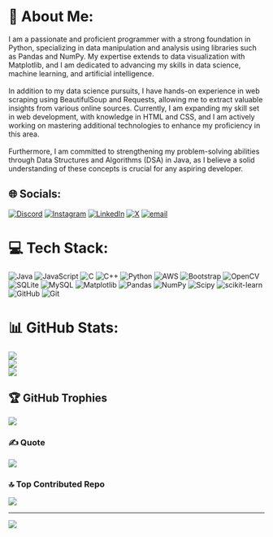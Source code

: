 # 💫 About Me:
I am a passionate and proficient programmer with a strong foundation in Python, specializing in data manipulation and analysis using libraries such as Pandas and NumPy. My expertise extends to data visualization with Matplotlib, and I am dedicated to advancing my skills in data science, machine learning, and artificial intelligence.<br><br>In addition to my data science pursuits, I have hands-on experience in web scraping using BeautifulSoup and Requests, allowing me to extract valuable insights from various online sources. Currently, I am expanding my skill set in web development, with knowledge in HTML and CSS, and I am actively working on mastering additional technologies to enhance my proficiency in this area.<br><br>Furthermore, I am committed to strengthening my problem-solving abilities through Data Structures and Algorithms (DSA) in Java, as I believe a solid understanding of these concepts is crucial for any aspiring developer.


## 🌐 Socials:
[![Discord](https://img.shields.io/badge/Discord-%237289DA.svg?logo=discord&logoColor=white)](https://discord.gg/https://discord.gg/VRuNt2AC)  [![Instagram](https://img.shields.io/badge/Instagram-%23E4405F.svg?logo=Instagram&logoColor=white)](https://instagram.com/01_vikash.k) [![LinkedIn](https://img.shields.io/badge/LinkedIn-%230077B5.svg?logo=linkedin&logoColor=white)](https://linkedin.com/in/vikashkr96) [![X](https://img.shields.io/badge/X-black.svg?logo=X&logoColor=white)](https://x.com/@vikash_kumar_96) [![email](https://img.shields.io/badge/Email-D14836?logo=gmail&logoColor=white)](mailto:vk4845646@gmail.com) 

# 💻 Tech Stack:
![Java](https://img.shields.io/badge/java-%23ED8B00.svg?style=for-the-badge&logo=openjdk&logoColor=white) ![JavaScript](https://img.shields.io/badge/javascript-%23323330.svg?style=for-the-badge&logo=javascript&logoColor=%23F7DF1E) ![C](https://img.shields.io/badge/c-%2300599C.svg?style=for-the-badge&logo=c&logoColor=white) ![C++](https://img.shields.io/badge/c++-%2300599C.svg?style=for-the-badge&logo=c%2B%2B&logoColor=white) ![Python](https://img.shields.io/badge/python-3670A0?style=for-the-badge&logo=python&logoColor=ffdd54) ![AWS](https://img.shields.io/badge/AWS-%23FF9900.svg?style=for-the-badge&logo=amazon-aws&logoColor=white) ![Bootstrap](https://img.shields.io/badge/bootstrap-%238511FA.svg?style=for-the-badge&logo=bootstrap&logoColor=white) ![OpenCV](https://img.shields.io/badge/opencv-%23white.svg?style=for-the-badge&logo=opencv&logoColor=white) ![SQLite](https://img.shields.io/badge/sqlite-%2307405e.svg?style=for-the-badge&logo=sqlite&logoColor=white) ![MySQL](https://img.shields.io/badge/mysql-4479A1.svg?style=for-the-badge&logo=mysql&logoColor=white) ![Matplotlib](https://img.shields.io/badge/Matplotlib-%23ffffff.svg?style=for-the-badge&logo=Matplotlib&logoColor=black) ![Pandas](https://img.shields.io/badge/pandas-%23150458.svg?style=for-the-badge&logo=pandas&logoColor=white) ![NumPy](https://img.shields.io/badge/numpy-%23013243.svg?style=for-the-badge&logo=numpy&logoColor=white) ![Scipy](https://img.shields.io/badge/SciPy-%230C55A5.svg?style=for-the-badge&logo=scipy&logoColor=%white) ![scikit-learn](https://img.shields.io/badge/scikit--learn-%23F7931E.svg?style=for-the-badge&logo=scikit-learn&logoColor=white) ![GitHub](https://img.shields.io/badge/github-%23121011.svg?style=for-the-badge&logo=github&logoColor=white) ![Git](https://img.shields.io/badge/git-%23F05033.svg?style=for-the-badge&logo=git&logoColor=white)
# 📊 GitHub Stats:
![](https://github-readme-stats.vercel.app/api?username=vikashkr96&theme=dark&hide_border=false&include_all_commits=true&count_private=true)<br/>
![](https://github-readme-streak-stats.herokuapp.com/?user=vikashkr96&theme=dark&hide_border=false)<br/>
![](https://github-readme-stats.vercel.app/api/top-langs/?username=vikashkr96&theme=dark&hide_border=false&include_all_commits=true&count_private=true&layout=compact)

## 🏆 GitHub Trophies
![](https://github-profile-trophy.vercel.app/?username=vikashkr96&theme=radical&no-frame=false&no-bg=false&margin-w=4)

### ✍️ Quote 
![](https://quotes-github-readme.vercel.app/api?type=horizontal&theme=radical)

### 🔝 Top Contributed Repo
![](https://github-contributor-stats.vercel.app/api?username=vikashkr96&limit=5&theme=dark&combine_all_yearly_contributions=true)

---
[![](https://visitcount.itsvg.in/api?id=vikashkr96&icon=6&color=0)](https://visitcount.itsvg.in)

<!-- Proudly created with GPRM ( https://gprm.itsvg.in ) -->
